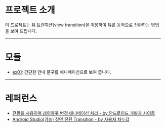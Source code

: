 # 프로젝트 소개

이 프로젝트는 뷰 트랜지션(view transition)을 이용하여 뷰를 동적으로 전환하는 방법을 보여 드립니다.

---

# 모듈

* [ex01](./ex01/readme.md): 간단한 안내 문구를 애니메이션으로 보여 줍니다.

---

# 레퍼런스

* [전환을 사용하여 레이아웃 변경 애니메이션 처리 - by 안드로이드 개발자 사이트](https://developer.android.com/training/transitions?hl=ko)
* [Android Studio(기능) 장면 전환 Transition - by 사용자 차누감](https://lcw126.tistory.com/91)
